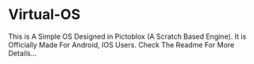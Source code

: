 # Virtual-OS
This is A Simple OS Designed in Pictoblox (A Scratch Based Engine). It is Officially Made For Android, IOS Users. Check The Readme For More Details...
